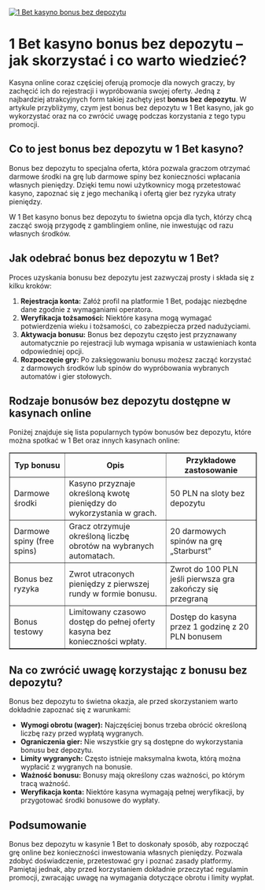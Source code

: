 [![1 Bet kasyno bonus bez depozytu](https://123-caf.pages.dev/gitsignup.png)](https://vrmoo.ru/Bt82HjjY)

<h1>1 Bet kasyno bonus bez depozytu – jak skorzystać i co warto wiedzieć?</h1> <p>Kasyna online coraz częściej oferują promocje dla nowych graczy, by zachęcić ich do rejestracji i wypróbowania swojej oferty. Jedną z najbardziej atrakcyjnych form takiej zachęty jest <strong>bonus bez depozytu</strong>. W artykule przybliżymy, czym jest bonus bez depozytu w 1 Bet kasyno, jak go wykorzystać oraz na co zwrócić uwagę podczas korzystania z tego typu promocji.</p> <h2>Co to jest bonus bez depozytu w 1 Bet kasyno?</h2> <p>Bonus bez depozytu to specjalna oferta, która pozwala graczom otrzymać darmowe środki na grę lub darmowe spiny bez konieczności wpłacania własnych pieniędzy. Dzięki temu nowi użytkownicy mogą przetestować kasyno, zapoznać się z jego mechaniką i ofertą gier bez ryzyka utraty pieniędzy.</p> <p>W 1 Bet kasyno bonus bez depozytu to świetna opcja dla tych, którzy chcą zacząć swoją przygodę z gamblingiem online, nie inwestując od razu własnych środków.</p> <h2>Jak odebrać bonus bez depozytu w 1 Bet?</h2> <p>Proces uzyskania bonusu bez depozytu jest zazwyczaj prosty i składa się z kilku kroków:</p> <ol>   <li><strong>Rejestracja konta:</strong> Załóż profil na platformie 1 Bet, podając niezbędne dane zgodnie z wymaganiami operatora.</li>   <li><strong>Weryfikacja tożsamości:</strong> Niektóre kasyna mogą wymagać potwierdzenia wieku i tożsamości, co zabezpiecza przed nadużyciami.</li>   <li><strong>Aktywacja bonusu:</strong> Bonus bez depozytu często jest przyznawany automatycznie po rejestracji lub wymaga wpisania w ustawieniach konta odpowiedniej opcji.</li>   <li><strong>Rozpoczęcie gry:</strong> Po zaksięgowaniu bonusu możesz zacząć korzystać z darmowych środków lub spinów do wypróbowania wybranych automatów i gier stołowych.</li> </ol> <h2>Rodzaje bonusów bez depozytu dostępne w kasynach online</h2> <p>Poniżej znajduje się lista popularnych typów bonusów bez depozytu, które można spotkać w 1 Bet oraz innych kasynach online:</p> <table border="1" cellpadding="8" cellspacing="0" style="border-collapse: collapse; width: 100%; max-width: 600px;">   <thead>     <tr>       <th>Typ bonusu</th>       <th>Opis</th>       <th>Przykładowe zastosowanie</th>     </tr>   </thead>   <tbody>     <tr>       <td>Darmowe środki</td>       <td>Kasyno przyznaje określoną kwotę pieniędzy do wykorzystania w grach.</td>       <td>50 PLN na sloty bez depozytu</td>     </tr>     <tr>       <td>Darmowe spiny (free spins)</td>       <td>Gracz otrzymuje określoną liczbę obrotów na wybranych automatach.</td>       <td>20 darmowych spinów na grę „Starburst”</td>     </tr>     <tr>       <td>Bonus bez ryzyka</td>       <td>Zwrot utraconych pieniędzy z pierwszej rundy w formie bonusu.</td>       <td>Zwrot do 100 PLN jeśli pierwsza gra zakończy się przegraną</td>     </tr>     <tr>       <td>Bonus testowy</td>       <td>Limitowany czasowo dostęp do pełnej oferty kasyna bez konieczności wpłaty.</td>       <td>Dostęp do kasyna przez 1 godzinę z 20 PLN bonusem</td>     </tr>   </tbody> </table> <h2>Na co zwrócić uwagę korzystając z bonusu bez depozytu?</h2> <p>Bonus bez depozytu to świetna okazja, ale przed skorzystaniem warto dokładnie zapoznać się z warunkami:</p> <ul>   <li><strong>Wymogi obrotu (wager):</strong> Najczęściej bonus trzeba obrócić określoną liczbę razy przed wypłatą wygranych.</li>   <li><strong>Ograniczenia gier:</strong> Nie wszystkie gry są dostępne do wykorzystania bonusu bez depozytu.</li>   <li><strong>Limity wygranych:</strong> Często istnieje maksymalna kwota, którą można wypłacić z wygranych na bonusie.</li>   <li><strong>Ważność bonusu:</strong> Bonusy mają określony czas ważności, po którym tracą ważność.</li>   <li><strong>Weryfikacja konta:</strong> Niektóre kasyna wymagają pełnej weryfikacji, by przygotować środki bonusowe do wypłaty.</li> </ul> <h2>Podsumowanie</h2> <p>Bonus bez depozytu w kasynie 1 Bet to doskonały sposób, aby rozpocząć grę online bez konieczności inwestowania własnych pieniędzy. Pozwala zdobyć doświadczenie, przetestować gry i poznać zasady platformy. Pamiętaj jednak, aby przed korzystaniem dokładnie przeczytać regulamin promocji, zwracając uwagę na wymagania dotyczące obrotu i limity wypłat.</p>